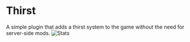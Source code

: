 Thirst
========
A simple plugin that adds a thirst system to the game without the need for server-side mods.
![Stats](https://bstats.org/signatures/bukkit/ThirstAndTemperature.svg)
